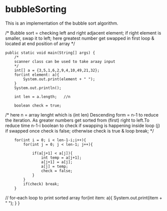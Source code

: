 # bubbleSorting
This is an implementation of the bubble sort algorithm.


/*
Bubble sort = checking left and right adjacent element;
if right element is smaller, swap it to left;
here greatest number get swapped in first loop & located at end position of array
 */

    public static void main(String[] args) {
        /*
        scanner class can be used to take araay input
        */
        int[] a = {3,5,1,6,2,9,4,10,49,21,32};
        for(int element: a){
            System.out.print(element + " ");
        }
        System.out.println();
        
        int len = a.length;   //n

        boolean check = true;
        
        
/*
here n = array lenght which is (int len)
Descending form = n-1
to reduce the iteration. As greater numbers get sorted from (first) right to left.To reduce time n-1-i
boolean to check if swapping is happening inside loop (j)
if swapped once check is false;
otherwise check is true & loop break;
 */
 
 
        for(int i = 0; i < len-1-i;i++){
            for(int j = 0; j < len-1; j++){

                if(a[j+1] < a[j]){
                    int temp = a[j+1];
                    a[j+1] = a[j];
                    a[j] = temp;
                    check = false;
                }
            }
            if(check) break;
        }

// for-each loop to print sorted array
        for(int item: a){
            System.out.print(item + " ");
        }
    }

